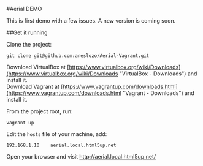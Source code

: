#Aerial DEMO

This is first demo with a few issues. A new version is coming soon.

##Get it running

Clone the project:

    git clone git@github.com:aneslozo/Aerial-Vagrant.git

Download VirtualBox at [https://www.virtualbox.org/wiki/Downloads](https://www.virtualbox.org/wiki/Downloads "VirtualBox - Downloads") and install it.  
Download Vagrant at [https://www.vagrantup.com/downloads.html](https://www.vagrantup.com/downloads.html "Vagrant - Downloads") and install it.

From the project root, run:

    vagrant up

Edit the `hosts` file of your machine, add:

    192.168.1.10    aerial.local.html5up.net

Open your browser and visit http://aerial.local.html5up.net/
